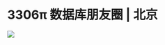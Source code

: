# 3306π 数据库朋友圈 | 北京
![](https://wubx-1255499614.cos.ap-nanjing.myqcloud.com/image/3306pai-2023-bj-poster.png?wubx)